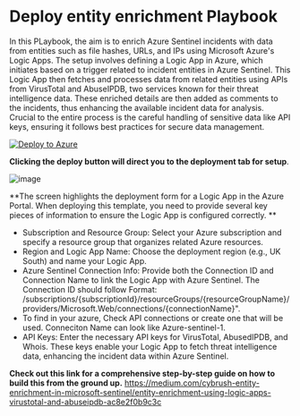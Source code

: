 # Deploy entity enrichment Playbook

In this PLaybook, the aim is to enrich Azure Sentinel incidents with data from entities such as file hashes, URLs, and IPs using Microsoft Azure's Logic Apps.
The setup involves defining a Logic App in Azure, which initiates based on a trigger related to incident entities in Azure Sentinel. This Logic App then fetches and processes data from related entities using APIs from VirusTotal and AbuseIPDB, two services known for their threat intelligence data.
These enriched details are then added as comments to the incidents, thus enhancing the available incident data for analysis. Crucial to the entire process is the careful handling of sensitive data like API keys, ensuring it follows best practices for secure data management.

[![Deploy to Azure](https://aka.ms/deploytoazurebutton)](https://portal.azure.com/#create/Microsoft.Template/uri/https%3A%2F%2Fraw.githubusercontent.com%2Fdoyinr6%2Fcybrush%2Fmain%2Fdeployentity.json)

**Clicking the deploy button will direct you to the deployment tab for setup**.

![image](https://github.com/user-attachments/assets/e11c4462-05fe-4df3-a0f5-0ab6475f1498)

**The screen highlights the deployment form for a Logic App in the Azure Portal. When deploying this template, you need to provide several key pieces of information to ensure the Logic App is configured correctly.
**
- Subscription and Resource Group: Select your Azure subscription and specify a resource group that organizes related Azure resources.
- Region and Logic App Name: Choose the deployment region (e.g., UK South) and name your Logic App.
- Azure Sentinel Connection Info: Provide both the Connection ID and Connection Name to link the Logic App with Azure Sentinel. The Connection ID should follow Format: /subscriptions/{subscriptionId}/resourceGroups/{resourceGroupName}/providers/Microsoft.Web/connections/{connectionName}".
- To find in your azure, Check API connections or create one that will be used.  Conneciton Name can look like Azure-sentinel-1.
- API Keys: Enter the necessary API keys for VirusTotal, AbusedIPDB, and Whois. These keys enable your Logic App to fetch threat intelligence data, enhancing the incident data within Azure Sentinel.

**Check out this link for a comprehensive step-by-step guide on how to build this from the ground up.**
https://medium.com/cybrush-entity-enrichment-in-microsoft-sentinel/entity-enrichment-using-logic-apps-virustotal-and-abuseipdb-ac8e2f0b9c3c
